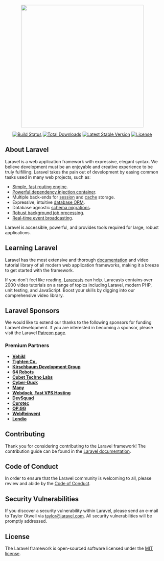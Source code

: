 <!--
curl -s https://laravel.build/umarche | bash
sail composer require barryvdh/laravel-debugbar
sail composer require laravel/breeze --dev
sail artisan breeze:install
sail npm install
sail npm run dev
sail php artisan migrate

down()を実行後にup()を実行
sail php artisan migrate:refresh --seed
全テーブル削除してup()を実行
sail php artisan migrate:fresh --seed

sail npm run watch


sail artisan make:controller ComponentTestController
sail artisan make:component TestClassBase
sail artisan make:controller LifeCycleTestController
sail php artisan view:clear
sail artisan make:provider SampleServiceProvider

sail artisan make:model Owner -m
sail artisan make:model Admin -m
sail artisan make:migration create_owner_password_resets
sail artisan make:migration create_admin_password_resets

sail artisan storage:link

sail artisan make:controller Admin/OwnersController --resource
sail artisan make:seeder AdminSeeder
sail artisan make:seeder OwnerSeeder
sail artisan db:seed

sail artisan vendor:publish --tag=laravel-pagination

sail artisan make:model Shop -m
sail artisan make:seed ShopSeeder

sail artisan tinker

sail artisan make:controller Owner/ShopController

sail artisan vendor:publish --tag=laravel-errors

sail composer require intervention/image

sail artisan make:request UploadImageRequest

mkdir app/Services
sail artisan make:model Image -m
sail artisan make:controller Owner/ImageController --resource

sail artisan make:seed ImageSeeder

sail artisan make:model PrimaryCategory -m
sail artisan make:model SecondaryCategory

sail artisan make:seed CategorySeeder

sail artisan make:model Product -m
sail artisan make:controller Owner/ProductController --resource

sail artisan make:seed ProductSeeder

sail artisan make:model Stock -m
sail artisan make:seed StockSeeder

npm install micromodal --save

sail artisan make:request ProductRequest
sail artisan make:seed UserSeeder
sail artisan make:controller User/ItemController

sail artisan config:clear
sail artisan make:factory ProductFactory --model=Product
sail artisan make:factory StockFactory --model=Stock

sail npm install swiper@6.7.0

sail artisan make:model Cart -m
sail artisan make:controller User/CartController

sail composer require stripe/stripe-php

.envを書き換えたときにする
sail artisan config:cache

sail artisan make:mail TestMail
-->

<p align="center"><a href="https://laravel.com" target="_blank"><img src="https://raw.githubusercontent.com/laravel/art/master/logo-lockup/5%20SVG/2%20CMYK/1%20Full%20Color/laravel-logolockup-cmyk-red.svg" width="400"></a></p>

<p align="center">
<a href="https://travis-ci.org/laravel/framework"><img src="https://travis-ci.org/laravel/framework.svg" alt="Build Status"></a>
<a href="https://packagist.org/packages/laravel/framework"><img src="https://img.shields.io/packagist/dt/laravel/framework" alt="Total Downloads"></a>
<a href="https://packagist.org/packages/laravel/framework"><img src="https://img.shields.io/packagist/v/laravel/framework" alt="Latest Stable Version"></a>
<a href="https://packagist.org/packages/laravel/framework"><img src="https://img.shields.io/packagist/l/laravel/framework" alt="License"></a>
</p>

## About Laravel

Laravel is a web application framework with expressive, elegant syntax. We believe development must be an enjoyable and creative experience to be truly fulfilling. Laravel takes the pain out of development by easing common tasks used in many web projects, such as:

- [Simple, fast routing engine](https://laravel.com/docs/routing).
- [Powerful dependency injection container](https://laravel.com/docs/container).
- Multiple back-ends for [session](https://laravel.com/docs/session) and [cache](https://laravel.com/docs/cache) storage.
- Expressive, intuitive [database ORM](https://laravel.com/docs/eloquent).
- Database agnostic [schema migrations](https://laravel.com/docs/migrations).
- [Robust background job processing](https://laravel.com/docs/queues).
- [Real-time event broadcasting](https://laravel.com/docs/broadcasting).

Laravel is accessible, powerful, and provides tools required for large, robust applications.

## Learning Laravel

Laravel has the most extensive and thorough [documentation](https://laravel.com/docs) and video tutorial library of all modern web application frameworks, making it a breeze to get started with the framework.

If you don't feel like reading, [Laracasts](https://laracasts.com) can help. Laracasts contains over 2000 video tutorials on a range of topics including Laravel, modern PHP, unit testing, and JavaScript. Boost your skills by digging into our comprehensive video library.

## Laravel Sponsors

We would like to extend our thanks to the following sponsors for funding Laravel development. If you are interested in becoming a sponsor, please visit the Laravel [Patreon page](https://patreon.com/taylorotwell).

### Premium Partners

- **[Vehikl](https://vehikl.com/)**
- **[Tighten Co.](https://tighten.co)**
- **[Kirschbaum Development Group](https://kirschbaumdevelopment.com)**
- **[64 Robots](https://64robots.com)**
- **[Cubet Techno Labs](https://cubettech.com)**
- **[Cyber-Duck](https://cyber-duck.co.uk)**
- **[Many](https://www.many.co.uk)**
- **[Webdock, Fast VPS Hosting](https://www.webdock.io/en)**
- **[DevSquad](https://devsquad.com)**
- **[Curotec](https://www.curotec.com/services/technologies/laravel/)**
- **[OP.GG](https://op.gg)**
- **[WebReinvent](https://webreinvent.com/?utm_source=laravel&utm_medium=github&utm_campaign=patreon-sponsors)**
- **[Lendio](https://lendio.com)**

## Contributing

Thank you for considering contributing to the Laravel framework! The contribution guide can be found in the [Laravel documentation](https://laravel.com/docs/contributions).

## Code of Conduct

In order to ensure that the Laravel community is welcoming to all, please review and abide by the [Code of Conduct](https://laravel.com/docs/contributions#code-of-conduct).

## Security Vulnerabilities

If you discover a security vulnerability within Laravel, please send an e-mail to Taylor Otwell via [taylor@laravel.com](mailto:taylor@laravel.com). All security vulnerabilities will be promptly addressed.

## License

The Laravel framework is open-sourced software licensed under the [MIT license](https://opensource.org/licenses/MIT).
